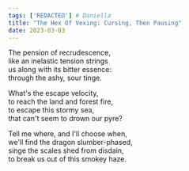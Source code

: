 ```yaml
---
tags: ['REDACTED'] # Daniella
title: "The Hex Of Vexing: Cursing, Then Pausing"
date: 2023-03-03
---
```


The pension of recrudescence,  
like an inelastic tension strings  
us along with its bitter essence:  
through the ashy, sour tinge.

What's the escape velocity,  
to reach the land and forest fire,  
to escape this stormy sea,  
that can't seem to drown our pyre?

Tell me where, and I'll choose when,  
we'll find the dragon slumber-phased,  
singe the scales shed from disdain,  
to break us out of this smokey haze.
